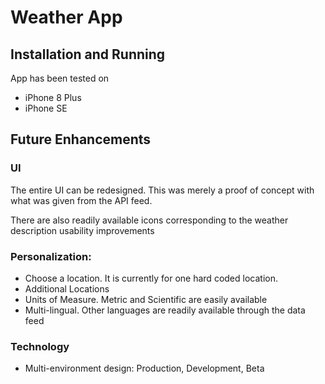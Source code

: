 # Weather App

## Installation and Running
App has been tested on
 
 * iPhone 8 Plus
 * iPhone SE
 

## Future Enhancements

### UI
The entire UI can be redesigned. This was merely a proof of concept with what was given from the API feed.

There are also readily available icons corresponding to the weather description usability improvements

### Personalization:

 * Choose a location. It is currently for one hard coded location.
 * Additional Locations
 * Units of Measure. Metric and Scientific are easily available
 * Multi-lingual. Other languages are readily available through the data feed

### Technology

* Multi-environment design: Production, Development, Beta

